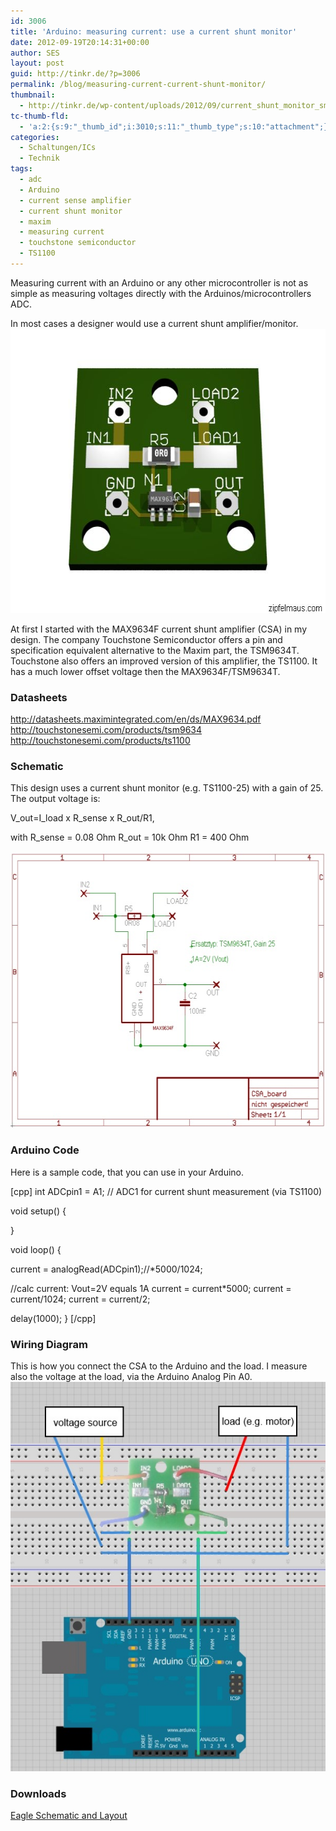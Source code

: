 ```yaml
---
id: 3006
title: 'Arduino: measuring current: use a current shunt monitor'
date: 2012-09-19T20:14:31+00:00
author: SES
layout: post
guid: http://tinkr.de/?p=3006
permalink: /blog/measuring-current-current-shunt-monitor/
thumbnail:
  - http://tinkr.de/wp-content/uploads/2012/09/current_shunt_monitor_sml.jpg
tc-thumb-fld:
  - 'a:2:{s:9:"_thumb_id";i:3010;s:11:"_thumb_type";s:10:"attachment";}'
categories:
  - Schaltungen/ICs
  - Technik
tags:
  - adc
  - Arduino
  - current sense amplifier
  - current shunt monitor
  - maxim
  - measuring current
  - touchstone semiconductor
  - TS1100
---
```

Measuring current with an Arduino or any other microcontroller is not as simple as measuring voltages directly with the Arduinos/microcontrollers ADC.

In most cases a designer would use a current shunt amplifier/monitor.
<img loading="lazy" src="/assets/2012/08/current_shunt_monitor.jpg" alt="" title="current shunt monitor" width="606" height="455" class="alignnone size-full wp-image-2943" />

At first I started with the MAX9634F current shunt amplifier (CSA) in my design. The company Touchstone Semiconductor offers a pin and specification equivalent alternative to the Maxim part, the TSM9634T. Touchstone also offers an improved version of this amplifier, the TS1100. It has a much lower offset voltage then the MAX9634F/TSM9634T.

### Datasheets

<http://datasheets.maximintegrated.com/en/ds/MAX9634.pdf>
<http://touchstonesemi.com/products/tsm9634>
<http://touchstonesemi.com/products/ts1100>

### Schematic

This design uses a current shunt monitor (e.g. TS1100-25) with a gain of 25. The output voltage is:

V\_out=I\_load x R\_sense x R\_out/R1,

with
R_sense = 0.08 Ohm
R_out = 10k Ohm
R1 = 400 Ohm

<img loading="lazy" src="/assets/2012/09/csa_schematic.jpg" alt="" title="Schematic" width="606" height="442" class="alignnone size-full wp-image-3010" />

### Arduino Code

Here is a sample code, that you can use in your Arduino.

[cpp]
int ADCpin1 = A1; // ADC1 for current shunt measurement (via TS1100)

void setup()
{

}

void loop()
{

current = analogRead(ADCpin1);//*5000/1024;

//calc current: Vout=2V equals 1A
current = current*5000;
current = current/1024;
current = current/2;

delay(1000);
}
[/cpp]

### Wiring Diagram

This is how you connect the CSA to the Arduino and the load. I measure also the voltage at the load, via the Arduino Analog Pin A0.
![current shunt amplifier - wiring diagram](/assets/2013/06/csa_overview.jpg "current shunt amplifier - wiring diagram")

### Downloads

[Eagle Schematic and Layout](/assets/2012/09/CSA_board_120919.zip)
